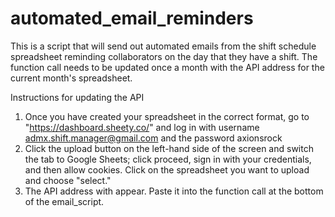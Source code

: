 # automated_email_reminders

This is a script that will send out automated emails from the shift schedule spreadsheet reminding collaborators on the day that they have a shift. The function call needs to be updated once a month with the API address for the current month's spreadsheet.

Instructions for updating the API
1. Once you have created your spreadsheet in the correct format, go to "https://dashboard.sheety.co/" and log in with username admx.shift.manager@gmail.com and the password axionsrock
2. Click the upload button on the left-hand side of the screen and switch the tab to Google Sheets; click proceed, sign in with your credentials, and then allow cookies. Click on the spreadsheet you want to upload and choose "select."
3. The API address with appear. Paste it into the function call at the bottom of the email_script.
